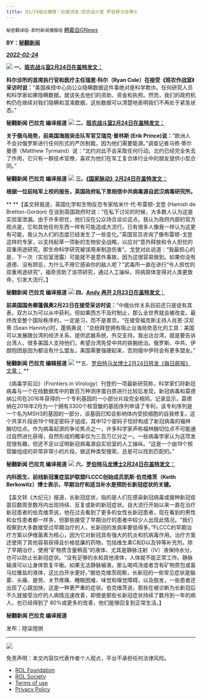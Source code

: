 ```yaml
---
title: 02/24每日播报｜社媒消息:班农战斗室 罗伯特马龙博士
---
```

`秘密翻译组-即时新闻播报组` [轉載自GNews](https://gnews.org/zh-hans/2058210/)

**BY：[秘翻新闻](https://gtv.org/broadcast/watch/6216d84c08ba8a07b1a26291)**

***[2022-02-24](https://gtv.org/broadcast/watch/6216d84c08ba8a07b1a26291)***


![](https://assets.gnews.org/wp-content/uploads/2022/02/1-367.jpg)
**一、[班农战斗室2月24日在盖特发文：](https://gettr.com/post/pwd8b10c09)**

**科尔诊所的首席执行官和医疗主任瑞恩·科尔（Ryan Cole）在接受《班农作战室》采访时说：**“美国疾控中心向公众隐瞒数据这件事绝对是科学欺诈。任何研究人员和科学家如果隐瞒数据，就该失去他们的资助、资金和执照。然而，我们的政府机构仍在继续对我们隐瞒和混淆数据，这些数据可以清楚地表明我们不再处于紧急状态。”

**秘翻新闻 巴拉克 编译报道**
![](https://assets.gnews.org/wp-content/uploads/2022/02/2-103.jpg)
**二、**[**班农战斗室2月24日在盖特发文：**](https://gettr.com/post/pwdjr124d1)

**关于俄乌局势，前美国海报突击队军官艾瑞克·普林斯 (Erik Prince)说：**“欧洲人不会对俄罗斯进行任何形式的严厉制裁，因为他们需要能源。”调查记者马修·蒂尔曼德（Matthew Tyrmand）说：“北约对此不会采取任何行动。北约已经完全失去了作用，它只有一群技术官僚，喜欢为他们在军工复合体行业中的朋友提供小型合同。”

**秘翻新闻 巴拉克 编译报道**
![](https://assets.gnews.org/wp-content/uploads/2022/02/3-79.jpg)
**三、[《国家脉动》2月24日在盖特发文：](https://gettr.com/post/pwd0mk5f83)**

**根据一位前陆军上校的报告，英国政府私下里相信中共病毒源自武汉病毒研究所。**

** **【盖文转报道，英国化学和生物反恐专家哈米什·代·布雷顿-戈登 (Hamish de Bretton-Gordon) 在谈到英国政府时说：“在私下讨论的时候，大多数人认为这是实验室泄漏。由于许多担忧，他们没在公众场合谈论这点。我认为政府内部的官方观点是，它和其他任何东西一样有可能造成大流行。已有很多人像我一样认为这更有可能，我认为人们的态度已经发生了一些变化。”英国官员咨询了像布雷顿-戈登这样的专家，以支持起草一项新的生物安全战略，以应对“意外释放和令人担忧的双重用途研究，即生命科学研究被误用来制造伤害”。戈登对此说道：“我最担心的是，下一次（实验室泄露）可能就不是意外事故，因为这很容易做到。如果你没有道德、没有顾忌，为什么不用它感染你的敌人呢？”武毒所一直在进行“令人担忧的双重用途研究”，福奇资助了该项研究，通过人工操纵，将病原体变得对人类更致命，引发大流行。】

**秘翻新闻 巴拉克 编译报道**
![](https://assets.gnews.org/wp-content/uploads/2022/02/4-52.jpg)
**四、**[**Andy 再开 2月23日在盖特发文：**](https://gettr.com/post/pwae8d520d)

**前美国国务卿蓬佩奥2月22日在接受采访时说：**“中俄伙伴关系目前还只是徒有其表，双方以为可以从中获利。但如果西方不及时制止，那么全世界就会被改变。最终改变整个国际秩序的，一定是习，而不是普京。“在接受福克斯主持人肖恩·汉尼蒂 (Sean Hannity)时，蓬佩奥说：“总统拜登拥有阻止台海局势恶化的工具：美国可以发展跟台湾的经济关系、提供武器系统、外交支持。我出访台湾，就是要告诉台湾人，很多美国人支持他们，希望台湾免受中共的铁腕统治。俄罗斯、中共、伊朗抱团是因为都没有什么盟友。美国需要强硬起来，否则俄中伊将会有更多盟友。”

**秘翻新闻 巴拉克 编辑报道**
![](https://assets.gnews.org/wp-content/uploads/2022/02/5-44.jpg)
**五、[罗伯特马龙博士2月24日转发《每日邮报》文章：](https://gettr.com/post/pwfmr4c779) **

《病毒学前沿》（Frontiers in Virology）刊登的一项最新研究称，科学家们将新冠病毒与一个在线数据库中的数百万种测序蛋白质进行比较后发现，新冠病毒和莫德纳公司在2016年获得的一个专利基因的一小部分片段完全相同。记录显示，莫德纳在2016年2月为一个拥有3300个核苷酸的基因序列申请了专利，该专利序列是一个名为MSH3的基因的一部分，该基因已知会影响体内受损细胞的自我修复。这个共享片段由19个特定密码子组成，其中12个密码子恰好构成了新冠病毒的福林酶切位点。作为病毒起源的争论焦点之一，许多科学家声称福林酶切位点不可能通过自然进化获得，自然形成的概率仅为三百万亿分之一。一些病毒学家认为这项发现很有趣，但还不足以证明新冠病毒源自实验室的人工操纵。“这是一个由19个核苷酸组成的非常非常小的片段，做这种类型搜索，总是可以找到匹配的。”

**秘翻新闻 巴拉克 编译报道**
![](https://assets.gnews.org/wp-content/uploads/2022/02/6-38.jpg)
**六、[罗伯特马龙博士2月24日在盖特发文：](https://gettr.com/post/pwequa2043)**

**内科医生、前线新冠重症监护联盟FLCCC创始成员凯斯·伯克维茨（Keith Berkowitz）博士表示，早期治疗和适当补水是预防长新冠症状的关键。**

【盖文转《大纪元》报道，长新冠症状，指的是人们在感染新冠病毒或接种新冠疫苗后数周至数月内出现持续、反复或新的新冠症状。自大流行开始以来一直在治疗新冠患者的伯克维茨说，他在过去看到了更多的女性长新冠患者，现在看到的男性和女性患者都一样多，但那些接受了早期治疗的患者中较少人出现此情况。“我们观察到大多数接受过早期治疗的人，长新冠的发病率要低得多。”FLCCC的早期治疗方案以伊维菌素为核心，因为它对新冠具有强大的抗炎和抗病毒作用。治疗方案还使用了其他容易获得且价格低廉的药物，包括维生素C和D以及锌等补充剂。除了早期治疗，使用“矿物质含量稍高”的液体、尤其是静脉注射（IV）液保持水分，也可以防止长新冠症状。“没有足够的水和其他液体，人体就不能正常工作。静脉输液可以让身体恢复平衡。如果无法静脉输液，那么喝鸡汤或者含有矿物质包或喜马拉雅盐的液体，这比白开水更好。”据伯克维茨观察，长新冠的一些常见症状是脑雾、头痛、疲劳、关节疼痛、睡眠困难、味觉和嗅觉障碍，以及脱发，一些患者还出现了心跳加快，这是一种更严重的症状。伯克维茨说，那些在被诊断为长新冠后不久就接受治疗的人病情迅速改善，即使是那些长新冠症状持续了数月到一年的病人，也已经得到了 80%或更多的改善，他们能够回复到正常生活。】

**秘翻新闻 巴拉克 编译报道**

发布：陸柒陸捌

* * *
![](https://assets.gnews.org/wp-content/uploads/2022/02/1-321.jpg)
 

免责声明：本文内容仅代表作者个人观点，平台不承担任何法律风险。

- [ROL Foundation](https://rolfoundation.org/)
- [ROL Society](https://rolsociety.org/)
- [Terms of use](https://gnews.org/terms-of-use-3/)
- [Privacy Policy](https://gnews.org/privacy-policy/)
